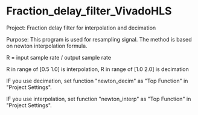 # Fraction_delay_filter_VivadoHLS

Project:	Fraction delay filter for interpolation and decimation

Purpose:	This program is used for resampling signal. The method is based on 
newton interpolation formula. 

R = input sample rate / output sample rate

R in range of [0.5 1.0] is interpolation, R in range of [1.0 2.0] is decimation

IF you use decimation, set function "newton_decim" as "Top Function" in "Project Settings".

IF you use interpolation, set function "newton_interp" as "Top Function" in "Project Settings".
